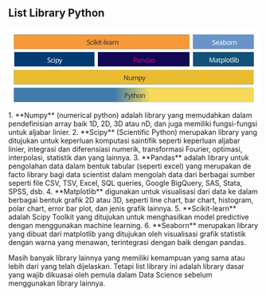 ## List Library Python

<img src="https://raw.githubusercontent.com/alvin-ictn/readme/7278d64e8b982508516aa8300c33862bad1698c6/assets/images/DQLab/Python/ListLibraryPython.svg">
1. **Numpy** (numerical python) adalah library yang memudahkan dalam pendefinisian array baik 1D, 2D, 3D atau nD, dan juga memiliki fungsi-fungsi untuk aljabar linier.
2. **Scipy** (Scientific Python) merupakan library yang ditujukan untuk keperluan komputasi saintifik seperti keperluan aljabar linier, integrasi dan diferensiasi numerik, transformasi Fourier, optimasi, interpolasi, statistik dan yang lainnya.
3. **Pandas** adalah library untuk pengolahan data dalam bentuk tabular (seperti excel) yang merupakan de facto library bagi data scientist dalam mengolah data dari berbagai sumber seperti file CSV, TSV, Excel, SQL queries, Google BigQuery, SAS, Stata, SPSS, dsb.
4. **Matplotlib** digunakan untuk visualisasi dari data ke dalam berbagai bentuk grafik 2D atau 3D, seperti line chart, bar chart, histogram, polar chart, error bar plot, dan jenis grafik lainnya.
5. **Scikit-learn** adalah Scipy Toolkit yang ditujukan untuk menghasilkan model predictive dengan menggunakan machine learning.
6. **Seaborn** merupakan library yang dibuat dari matplotlib yang ditujukan oleh visualisasi grafik statistik dengan warna yang menawan, terintegrasi dengan baik dengan pandas.

Masih banyak library lainnya yang memiliki kemampuan yang sama atau lebih dari yang telah dijelaskan. Tetapi list library ini adalah library dasar yang wajib dikuasai oleh pemula dalam Data Science sebelum menggunakan library lainnya.

